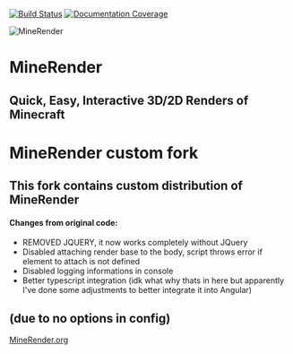 [![Build Status](https://travis-ci.org/InventivetalentDev/MineRender.svg?branch=master)](https://travis-ci.org/InventivetalentDev/MineRender) 
[![Documentation Coverage](https://docs.minerender.org/badge.svg)](https://docs.minerender.org)


![MineRender](https://minerender.org/img/minerender-x128.png)

# MineRender
## Quick, Easy, Interactive 3D/2D Renders of Minecraft

# MineRender custom fork 
## This fork contains custom distribution of MineRender
#### Changes from original code:
- REMOVED JQUERY, it now works completely without JQuery
- Disabled attaching render base to the body, script throws error if element to attach is not defined
- Disabled logging informations in console
- Better typescript integration (idk what why thats in here but apparently I've done some adjustments to better integrate it into Angular)

## (due to no options in config)
[MineRender.org](https://minerender.org/)

